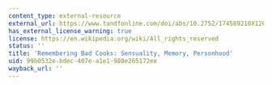 ```yaml
---
content_type: external-resource
external_url: https://www.tandfonline.com/doi/abs/10.2752/174589210X12668381452881
has_external_license_warning: true
license: https://en.wikipedia.org/wiki/All_rights_reserved
status: ''
title: 'Remembering Bad Cooks: Sensuality, Memory, Personhood'
uid: 99b0532e-bdec-407e-a1e1-980e265172ee
wayback_url: ''
---
```

